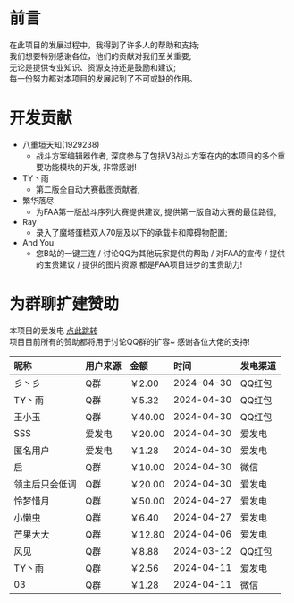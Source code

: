 # 前言

在此项目的发展过程中，我得到了许多人的帮助和支持;  
我们想要特别感谢各位，他们的贡献对我们至关重要;  
无论是提供专业知识、资源支持还是鼓励和建议;   
每一份努力都对本项目的发展起到了不可或缺的作用。

# 开发贡献

* 八重垣天知(1929238)
  * 战斗方案编辑器作者, 深度参与了包括V3战斗方案在内的本项目的多个重要功能模块的开发, 非常感谢!
* TY丶雨
  * 第二版全自动大赛截图贡献者,
* 繁华落尽
  * 为FAA第一版战斗序列大赛提供建议, 提供第一版自动大赛的最佳路径,
* Ray
  * 录入了魔塔蛋糕双人70层及以下的承载卡和障碍物配置;
* And You
    * 您B站的一键三连 / 讨论QQ为其他玩家提供的帮助 / 对FAA的宣传 / 提供的宝贵建议 / 提供的图片资源 都是FAA项目进步的宝贵助力!

# 为群聊扩建赞助

本项目的爱发电 [点此跳转](https://afdian.net/a/zssy_faa)   
项目目前所有的赞助都将用于讨论QQ群的扩容~ 感谢各位大佬的支持!

| 昵称      | 用户来源 | 金额     | 时间         | 发电渠道 |
|:--------|:-----|:-------|:-----------|:-----|
| 彡丶彡     | Q群   | ￥2.00  | 2024-04-30 | QQ红包 |
| TY丶雨    | Q群   | ￥5.32  | 2024-04-30 | QQ红包 |
| 王小玉     | Q群   | ￥40.00 | 2024-04-30 | QQ红包 |
| SSS     | 爱发电  | ￥20.00 | 2024-04-30 | 爱发电  |
| 匿名用户    | 爱发电  | ￥1.28  | 2024-04-30 | 爱发电  |
| 启       | Q群   | ￥10.00 | 2024-04-30 | 微信   |
| 领主后只会低调 | Q群   | ￥20.00 | 2024-04-30 | 爱发电  |
| 怜梦惜月    | Q群   | ￥50.00 | 2024-04-27 | 爱发电  |
| 小懒虫     | Q群   | ￥6.40  | 2024-04-27 | 爱发电  |
| 芒果大大    | Q群   | ￥12.80 | 2024-04-06 | 爱发电  | 
| 风见      | Q群   | ￥8.88  | 2024-03-12 | QQ红包 |
| TY丶雨    | Q群   | ￥2.56  | 2024-04-11 | 爱发电  |
| 03      | Q群   | ￥1.28  | 2024-04-11 | 微信   |
